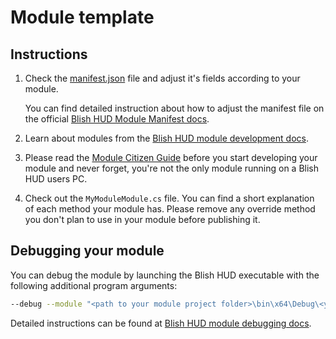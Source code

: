 # Module template

## Instructions

1. Check the [manifest.json](./manifest.json) file and adjust it's fields according to your module.

   You can find detailed instruction about how to adjust the manifest file on the official
   [Blish HUD Module Manifest docs](https://blishhud.com/docs/modules/overview/update-your-manifest).

2. Learn about modules from the [Blish HUD module development docs](https://blishhud.com/docs/modules/overview/anatomy).

3. Please read the [Module Citizen Guide](https://blishhud.com/docs/modules/module-citizen/overview) before you
   start developing your module and never forget, you're not the only module running on a Blish HUD users PC.

4. Check out the `MyModuleModule.cs` file. You can find a short explanation of each method your module has. Please
   remove any override method you don't plan to use in your module before publishing it.

## Debugging your module

You can debug the module by launching the Blish HUD executable with the following additional program
arguments:

```bash
--debug --module "<path to your module project folder>\bin\x64\Debug\<your module bhm file in the project output dir>.bhm"
```

Detailed instructions can be found at [Blish HUD module debugging docs](https://blishhud.com/docs/modules/overview/debugging).
